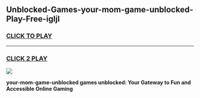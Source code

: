 
## Unblocked-Games-your-mom-game-unblocked-Play-Free-igljl
<h3>
<a href="https://premium76.site?title=your-mom-game-unblocked&ref=23A">CLICK TO PLAY</a></h3>
<hr>

<h3>
<a href="https://premium76.site?title=your-mom-game-unblocked&ref=23A">CLICK 2 PLAY</a>
  
</h3>

<a href="https://premium76.site?title=your-mom-game-unblocked&ref=23A"><img src="https://clearcache.store/games.png"></a>


**your-mom-game-unblocked games unblocked: Your Gateway to Fun and Accessible Online Gaming**
